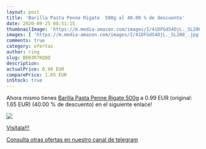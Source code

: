```yaml
---
layout: post
title: 'Barilla Pasta Penne Rigate  500g al 40.00 % de descuento'
date: 2020-09-25 08:51:15
thumbnailImage: 'https://m.media-amazon.com/images/I/41DFGdS4OjL._SL200_.jpg'
images: [ 'https://m.media-amazon.com/images/I/41DFGdS4OjL._SL200_.jpg' ]
comments: true
category: ofertas
author: ring
slug: B003R7KQQQ
description:
actualPrice: 0.99 EUR
comparePrice: 1.65 EUR
inStock: true
---
```


Ahora mismo tienes [Barilla Pasta Penne Rigate  500g](https://www.amazon.com/dp/B003R7KQQQ/?tag=redken08-20) a 0.99 EUR (original: 1.65 EUR) (40.00 %  de descuento) en el siguiente enlace!

[![](https://m.media-amazon.com/images/I/41DFGdS4OjL._SL200_.jpg)](https://www.amazon.com/dp/B003R7KQQQ/?tag=redken08-20)

[Visítala!!!](https://www.amazon.com/dp/B003R7KQQQ/?tag=redken08-20)

[Consulta otras ofertas en nuestro canal de telegram](https://t.me/s/ofertas25)
